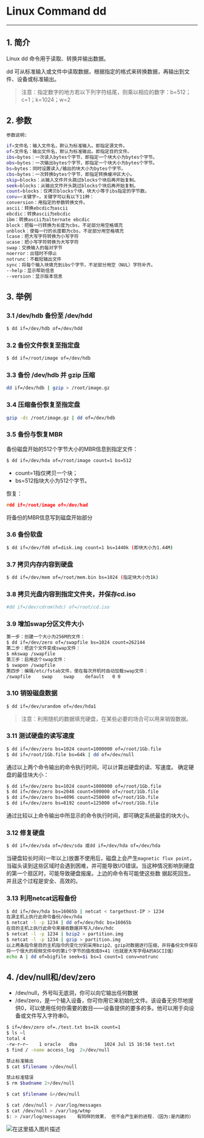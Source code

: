 #  Linux Command dd 




-----
## 1. 简介
Linux dd 命令用于读取、转换并输出数据。

dd 可从标准输入或文件中读取数据，根据指定的格式来转换数据，再输出到文件、设备或标准输出。

> 注意：指定数字的地方若以下列字符结尾，则乘以相应的数字：b=512；c=1；k=1024；w=2

## 2. 参数

```bash
参数说明:

if=文件名：输入文件名，默认为标准输入。即指定源文件。
of=文件名：输出文件名，默认为标准输出。即指定目的文件。
ibs=bytes：一次读入bytes个字节，即指定一个块大小为bytes个字节。
obs=bytes：一次输出bytes个字节，即指定一个块大小为bytes个字节。
bs=bytes：同时设置读入/输出的块大小为bytes个字节。
cbs=bytes：一次转换bytes个字节，即指定转换缓冲区大小。
skip=blocks：从输入文件开头跳过blocks个块后再开始复制。
seek=blocks：从输出文件开头跳过blocks个块后再开始复制。
count=blocks：仅拷贝blocks个块，块大小等于ibs指定的字节数。
conv=<关键字>，关键字可以有以下11种：
conversion：用指定的参数转换文件。
ascii：转换ebcdic为ascii
ebcdic：转换ascii为ebcdic
ibm：转换ascii为alternate ebcdic
block：把每一行转换为长度为cbs，不足部分用空格填充
unblock：使每一行的长度都为cbs，不足部分用空格填充
lcase：把大写字符转换为小写字符
ucase：把小写字符转换为大写字符
swap：交换输入的每对字节
noerror：出错时不停止
notrunc：不截短输出文件
sync：将每个输入块填充到ibs个字节，不足部分用空（NUL）字符补齐。
--help：显示帮助信息
--version：显示版本信息
```

## 3. 举例

### 3.1 /dev/hdb 备份至 /dev/hdd

```bash
$ dd if=/dev/hdb of=/dev/hdd
```
### 3.2 备份文件恢复至指定盘

```bash
$ dd if=/root/image of=/dev/hdb
```
### 3.3 备份 /dev/hdb 并 gzip 压缩

```bash
dd if=/dev/hdb | gzip > /root/image.gz
```
### 3.4 压缩备份恢复至指定盘

```bash
gzip -dc /root/image.gz | dd of=/dev/hdb
```
### 3.5 备份与恢复MBR
备份磁盘开始的512个字节大小的MBR信息到指定文件：

```bash
$ dd if=/dev/hda of=/root/image count=1 bs=512
```

 - count=1指仅拷贝一个块；
 - bs=512指块大小为512个字节。

恢复：

```c
#dd if=/root/image of=/dev/had
```

将备份的MBR信息写到磁盘开始部分
### 3.6 备份软盘

```bash
$ dd if=/dev/fd0 of=disk.img count=1 bs=1440k (即块大小为1.44M)
```

### 3.7 拷贝内存内容到硬盘

```bash
$ dd if=/dev/mem of=/root/mem.bin bs=1024 (指定块大小为1k)  
```

### 3.8 拷贝光盘内容到指定文件夹，并保存cd.iso

```bash
#dd if=/dev/cdrom(hdc) of=/root/cd.iso
```

### 3.9 增加swap分区文件大小

```bash
第一步：创建一个大小为256M的文件：
$ dd if=/dev/zero of=/swapfile bs=1024 count=262144
第二步：把这个文件变成swap文件：
$ mkswap /swapfile
第三步：启用这个swap文件：
$ swapon /swapfile
第四步：编辑/etc/fstab文件，使在每次开机时自动加载swap文件：
/swapfile    swap    swap    default   0 0
```

### 3.10 销毁磁盘数据

```bash
$ dd if=/dev/urandom of=/dev/hda1
```

> 注意：利用随机的数据填充硬盘，在某些必要的场合可以用来销毁数据。

### 3.11 测试硬盘的读写速度

```bash
$ dd if=/dev/zero bs=1024 count=1000000 of=/root/1Gb.file
$ dd if=/root/1Gb.file bs=64k | dd of=/dev/null
```

通过以上两个命令输出的命令执行时间，可以计算出硬盘的读、写速度。
确定硬盘的最佳块大小：

```bash
$ dd if=/dev/zero bs=1024 count=1000000 of=/root/1Gb.file
$ dd if=/dev/zero bs=2048 count=500000 of=/root/1Gb.file
$ dd if=/dev/zero bs=4096 count=250000 of=/root/1Gb.file
$ dd if=/dev/zero bs=8192 count=125000 of=/root/1Gb.file
```

通过比较以上命令输出中所显示的命令执行时间，即可确定系统最佳的块大小。
### 3.12 修复硬盘

```bash
$ dd if=/dev/sda of=/dev/sda 或dd if=/dev/hda of=/dev/hda
```

当硬盘较长时间(一年以上)放置不使用后，磁盘上会产生`magnetic flux point`，当磁头读到这些区域时会遇到困难，并可能导致I/O错误。当这种情况影响到硬盘的第一个扇区时，可能导致硬盘报废。上边的命令有可能使这些数 据起死回生。并且这个过程是安全、高效的。
### 3.13 利用netcat远程备份


```bash
$ dd if=/dev/hda bs=16065b | netcat < targethost-IP > 1234
在源主机上执行此命令备份/dev/hda
$ netcat -l -p 1234 | dd of=/dev/hdc bs=16065b
在目的主机上执行此命令来接收数据并写入/dev/hdc
$ netcat -l -p 1234 | bzip2 > partition.img
$ netcat -l -p 1234 | gzip > partition.img
以上两条指令是目的主机指令的变化分别采用bzip2、gzip对数据进行压缩，并将备份文件保存在当前目录。
将一个很大的视频文件中的第i个字节的值改成0×41（也就是大写字母A的ASCII值）
echo A | dd of=bigfile seek=$i bs=1 count=1 conv=notrunc
```

## 4. /dev/null和/dev/zero

 - /dev/null，外号叫无底洞，你可以向它输出任何数据
 - /dev/zero，是一个输入设备，你可你用它来初始化文件。该设备无穷尽地提供0，可以使用任何你需要的数目——设备提供的要多的多。他可以用于向设备或文件写入字符串0。

```bash
$ if=/dev/zero of=./test.txt bs=1k count=1
$ ls –l
total 4
-rw-r–r–    1 oracle   dba          1024 Jul 15 16:56 test.txt
$ find / -name access_log  2>/dev/null
```

```bash
禁止标准输出
$ cat $filename >/dev/null

禁止标准错误
$ rm $badname 2>/dev/null

$ cat $filename &>/dev/null

$ cat /dev/null > /var/log/messages
$ cat /dev/null > /var/log/wtmp
$: > /var/log/messages    有同样的效果， 但不会产生新的进程.（因为:是内建的）
```

![在这里插入图片描述](https://i-blog.csdnimg.cn/blog_migrate/a21a20f1176c48162f69e3fe53b29220.gif#pic_center)


